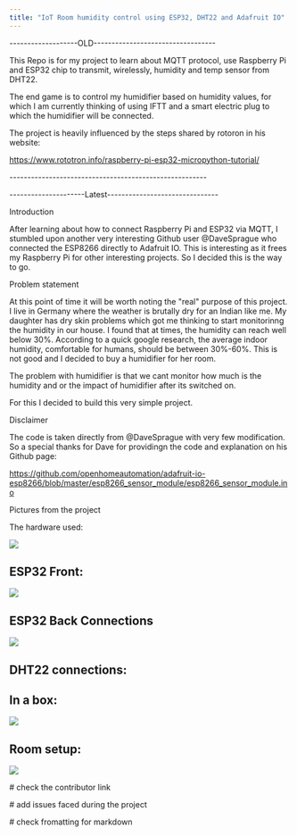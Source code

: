 ```yaml
---
title: "IoT Room humidity control using ESP32, DHT22 and Adafruit IO"
---
```


\-------------------OLD----------------------------------

This Repo is for my project to learn about MQTT protocol, use Raspberry Pi and
ESP32 chip to transmit, wirelessly, humidity and temp sensor from DHT22.

The end game is to control my humidifier based on humidity values, for which I
am currently thinking of using IFTT and a smart electric plug to which the
humidifier will be connected.

The project is heavily influenced by the steps shared by rotoron in his website:

<https://www.rototron.info/raspberry-pi-esp32-micropython-tutorial/>

\-------------------------------------------------------

\---------------------Latest-------------------------------

Introduction

After learning about how to connect Raspberry Pi and ESP32 via MQTT, I stumbled
upon another very interesting Github user \@DaveSprague who connected the
ESP8266 directly to Adafruit IO. This is interesting as it frees my Raspberry Pi
for other interesting projects. So I decided this is the way to go.

Problem statement

At this point of time it will be worth noting the "real" purpose of this
project. I live in Germany where the weather is brutally dry for an Indian like
me. My daughter has dry skin problems which got me thinking to start monitorinng
the humidity in our house. I found that at times, the humidity can reach well
below 30%. According to a quick google research, the average indoor humidity,
comfortable for humans, should be between 30%-60%. This is not good and I
decided to buy a humidifier for her room.

The problem with humidifier is that we cant monitor how much is the humidity and
or the impact of humidifier after its switched on.

For this I decided to build this very simple project.

Disclaimer

The code is taken directly from \@DaveSprague with very few modification. So a
special thanks for Dave for providingn the code and explanation on his Github
page:

<https://github.com/openhomeautomation/adafruit-io-esp8266/blob/master/esp8266_sensor_module/esp8266_sensor_module.ino>

Pictures from the project

The hardware used:

![](media/787ae69e1bb2739adf1fc49be7da5af9.jpg)

ESP32 Front:
------------

![](media/93861ef4e3a908a1c362f1997188649f.jpg)

ESP32 Back Connections
----------------------

![](media/9e5a09b73877442c984ce94578ae03f3.jpg)

DHT22 connections:
------------------

In a box:
---------

![](media/b0e8ba70d385aa0c6ad531216c29b5c9.jpg)

Room setup:
-----------

![](media/d51eea96bb0af20e138cef8ec86bdcb0.jpg)

\# check the contributor link

\# add issues faced during the project

\# check fromatting for markdown
